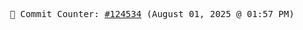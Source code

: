 <p align="center">
    <samp>
        📮 Commit Counter: <a href="https://github.com/Javascript-void0/Javascript-void0/commits/main">#124534</a> (August 01, 2025 @ 01:57 PM)
    </samp>
</p>
